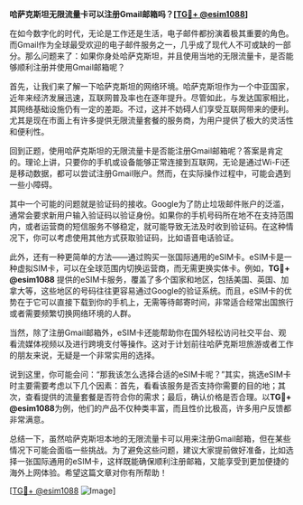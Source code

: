 **哈萨克斯坦无限流量卡可以注册Gmail邮箱吗？[[TG💪+ @esim1088](https://t.me/s/esim1088)]**

在如今数字化的时代，无论是工作还是生活，电子邮件都扮演着极其重要的角色。而Gmail作为全球最受欢迎的电子邮件服务之一，几乎成了现代人不可或缺的一部分。那么问题来了：如果你身处哈萨克斯坦，并且使用当地的无限流量卡，是否能够顺利注册并使用Gmail邮箱呢？

首先，让我们来了解一下哈萨克斯坦的网络环境。哈萨克斯坦作为一个中亚国家，近年来经济发展迅速，互联网普及率也在逐年提升。尽管如此，与发达国家相比，其网络基础设施仍有一定的差距。不过，这并不妨碍人们享受互联网带来的便利。尤其是现在市面上有许多提供无限流量套餐的服务商，为用户提供了极大的灵活性和便利性。

回到正题，使用哈萨克斯坦的无限流量卡是否能注册Gmail邮箱呢？答案是肯定的。理论上讲，只要你的手机或设备能够正常连接到互联网，无论是通过Wi-Fi还是移动数据，都可以尝试注册Gmail账户。然而，在实际操作过程中，可能会遇到一些小障碍。

其中一个可能的问题就是验证码的接收。Google为了防止垃圾邮件账户的泛滥，通常会要求新用户输入验证码以验证身份。如果你的手机号码所在地不在支持范围内，或者运营商的短信服务不够稳定，就可能导致无法及时收到验证码。在这种情况下，你可以考虑使用其他方式获取验证码，比如语音电话验证。

此外，还有一种更简单的方法——通过购买一张国际通用的eSIM卡。eSIM卡是一种虚拟SIM卡，可以在全球范围内切换运营商，而无需更换实体卡。例如，**TG💪+ @esim1088** 提供的eSIM卡服务，覆盖了多个国家和地区，包括美国、英国、加拿大等，这些地区的号码往往更容易通过Google的验证系统。而且，eSIM卡的优势在于它可以直接下载到你的手机上，无需等待邮寄时间，非常适合经常出国旅行或者需要频繁切换网络环境的人群。

当然，除了注册Gmail邮箱外，eSIM卡还能帮助你在国外轻松访问社交平台、观看流媒体视频以及进行跨境支付等操作。这对于计划前往哈萨克斯坦旅游或者工作的朋友来说，无疑是一个非常实用的选择。

说到这里，你可能会问：“那我该怎么选择合适的eSIM卡呢？”其实，挑选eSIM卡时主要需要考虑以下几个因素：首先，看看该服务是否支持你需要的目的地；其次，查看提供的流量套餐是否符合你的需求；最后，确认价格是否合理。以**TG💪+ @esim1088**为例，他们的产品不仅种类丰富，而且性价比极高，许多用户反馈都非常满意。

总结一下，虽然哈萨克斯坦本地的无限流量卡可以用来注册Gmail邮箱，但在某些情况下可能会面临一些挑战。为了避免这些问题，建议大家提前做好准备，比如选择一张国际通用的eSIM卡，这样既能确保顺利注册邮箱，又能享受到更加便捷的海外上网体验。希望这篇文章对你有所帮助！

[[TG💪+ @esim1088](https://t.me/s/esim1088) ![Image](https://i.postimg.cc/4NQfJmqS/Snipaste-2025-05-13-00-14-12.png)]
